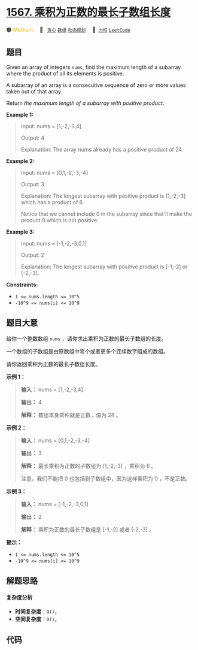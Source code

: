 # [1567. 乘积为正数的最长子数组长度](https://2xiao.github.io/leetcode-js/problem/1567.html)

🟠 <font color=#ffb800>Medium</font>&emsp; 🔖&ensp; [`贪心`](/tag/greedy.md) [`数组`](/tag/array.md) [`动态规划`](/tag/dynamic-programming.md)&emsp; 🔗&ensp;[`力扣`](https://leetcode.cn/problems/maximum-length-of-subarray-with-positive-product) [`LeetCode`](https://leetcode.com/problems/maximum-length-of-subarray-with-positive-product)

## 题目

Given an array of integers `nums`, find the maximum length of a subarray where
the product of all its elements is positive.

A subarray of an array is a consecutive sequence of zero or more values taken
out of that array.

Return _the maximum length of a subarray with positive product_.



**Example 1:**

> Input: nums = [1,-2,-3,4]
> 
> Output: 4
> 
> Explanation: The array nums already has a positive product of 24.

**Example 2:**

> Input: nums = [0,1,-2,-3,-4]
> 
> Output: 3
> 
> Explanation: The longest subarray with positive product is [1,-2,-3] which has a product of 6.
> 
> Notice that we cannot include 0 in the subarray since that'll make the product 0 which is not positive.

**Example 3:**

> Input: nums = [-1,-2,-3,0,1]
> 
> Output: 2
> 
> Explanation: The longest subarray with positive product is [-1,-2] or [-2,-3].

**Constraints:**

  * `1 <= nums.length <= 10^5`
  * `-10^9 <= nums[i] <= 10^9`


## 题目大意

给你一个整数数组 `nums` ，请你求出乘积为正数的最长子数组的长度。

一个数组的子数组是由原数组中零个或者更多个连续数字组成的数组。

请你返回乘积为正数的最长子数组长度。



**示例   1：**

> 
> 
> 
> 
> 
> **输入：** nums = [1,-2,-3,4]
> 
> **输出：** 4
> 
> **解释：** 数组本身乘积就是正数，值为 24 。
> 
> 

**示例 2：**

> 
> 
> 
> 
> 
> **输入：** nums = [0,1,-2,-3,-4]
> 
> **输出：** 3
> 
> **解释：** 最长乘积为正数的子数组为 [1,-2,-3] ，乘积为 6 。
> 
> 注意，我们不能把 0 也包括到子数组中，因为这样乘积为 0 ，不是正数。

**示例 3：**

> 
> 
> 
> 
> 
> **输入：** nums = [-1,-2,-3,0,1]
> 
> **输出：** 2
> 
> **解释：** 乘积为正数的最长子数组是 [-1,-2] 或者 [-2,-3] 。
> 
> 



**提示：**

  * `1 <= nums.length <= 10^5`
  * `-10^9 <= nums[i] <= 10^9`




## 解题思路

#### 复杂度分析

- **时间复杂度**：`O()`，
- **空间复杂度**：`O()`，

## 代码

```javascript

```